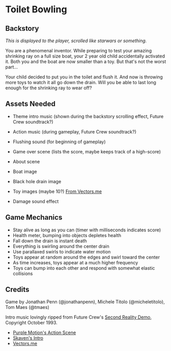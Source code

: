 # Toilet Bowling

## Backstory

*This is displayed to the player, scrolled like starwars or something.*

You are a phenomenal inventor. While preparing to test your amazing shrinking
ray on a full size boat, your 2 year old child accidentally activated it. Both
you and the boat are now smaller than a toy. But that's not the worst part...

Your child decided to put you in the toilet and flush it. And now is throwing
more toys to watch it all go down the drain. Will you be able to last long
enough for the shrinking ray to wear off?


## Assets Needed

- Theme intro music (shown during the backstory scrolling effect, Future Crew soundtrack?)
- Action music (during gameplay, Future Crew soundtrack?)
- Flushing sound (for beginning of gameplay)
- Game over scene (lists the score, maybe keeps track of a high-score)
- About scene
- Boat image
- Black hole drain image
- Toy images (maybe 10?) [From Vectors.me][vm]
- Damage sound effect

  [vm]: https://github.com/jonathanpenn/ToiletBowling

## Game Mechanics

- Stay alive as long as you can (timer with milliseconds indicates score)
- Health meter, bumping into objects depletes health
- Fall down the drain is instant death
- Everything is swirling around the center drain
- Use parallaxed swirls to indicate water motion
- Toys appear at random around the edges and swirl toward the center
- As time increases, toys appear at a much higher frequency
- Toys can bump into each other and respond with somewhat elastic collisions


## Credits

Game by Jonathan Penn (@jonathanpenn), Michele Titolo (@micheletitolo), Tom Maes (@tmaes)

Intro music lovingly ripped from Future Crew's [Second Reality Demo][sr], Copyright October 1993.

  [sr]: http://en.wikipedia.org/wiki/Second_Reality

- [Purple Motion's Action Scene](http://modarchive.org/index.php?request=view_by_moduleid&query=60400)
- [Skaven's Intro](http://modarchive.org/index.php?request=view_by_moduleid&query=60395)
- [Vectors.me][vm]
